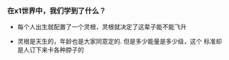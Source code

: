 ### 在x1世界中，我们学到了什么？
* 每个人出生就配置了一个灵根，灵根就决定了这辈子能不能飞升

* 灵根是天生的，年龄也是大家同意定的. 但是多少能量是多少级，这个
标准却是人订下来卡各种脖子的